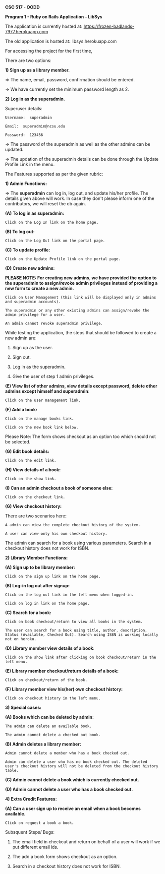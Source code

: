 
**CSC 517 - OODD**

**Program 1 - Ruby on Rails Application - LibSys**

The application is currently hosted at: https://frozen-badlands-7977.herokuapp.com

The old application is hosted at: libsys.herokuapp.com

For accessing the project for the first time, 

There are two options:


**1) Sign up as a library member.**

=> The name, email, password, confirmation should be entered. 

=> We have currently set the minimum password length as 2. 


**2) Log in as the superadmin.**

Superuser details:

	Username:  superadmin

	Email:  superadmin@ncsu.edu

	Password:  123456
	
=> The password of the superadmin as well as the other admins can be updated. 

=> The updation of the superadmin details can be done through the Update Profile Link in the menu.  

The Features supported as per the given rubric:

**1) Admin Functions:**

=> The **superadmin** can log in, log out, and update his/her profile. The details given above will work. In case they don't please inform one of the contributors, we will reset the db again.

**(A) To log in as superadmin:**

	Click on the Log In link on the home page.
	
**(B) To log out:**
	
	Click on the Log Out link on the portal page.
	
**(C) To update profile:**
	
	Click on the Update Profile link on the portal page.

**(D) Create new admins:**

**PLEASE NOTE: For creating new admins, we have provided the option to the superadmin to assign/revoke admin privileges instead of providing a new form to create a new admin.**

	Click on User Management (this link will be displayed only in admins and superadmin accounts).
	
	The superadmin or any other existing admins can assign/revoke the admin privilege for a user. 
	
	An admin cannot revoke superadmin privilege. 
	
While testing the application, the steps that should be followed to create a new admin are:

1) Sign up as the user. 

2) Sign out. 

3) Log in as the superadmin.

4) Give the user of step 1 admin privileges. 

**(E) View list of other admins, view details except password, delete other admins except himself and superadmin:**

	Click on the user management link. 
	
**(F) Add a book:**
	
	Click on the manage books link. 
	
	Click on the new book link below. 

Please Note: The form shows checkout as an option too which should not be selected.
	
**(G) Edit book details:**
	
	Click on the edit link.
	
**(H) View details of a book:** 
	
	Click on the show link.

**(I) Can an admin checkout a book of someone else:**

	Click on the checkout link.
	
**(G) View checkout history:**

There are two scenarios here:
	
	A admin can view the complete checkout history of the system.
	
	A user can view only his own checkout history.
	
The admin can search for a book using various parameters. Search in a checkout history does not work for ISBN. 

**2) Library Member Functions:**

**(A) Sign up to be library member:**

	Click on the sign up link on the home page.
	
**(B) Log-in log out after signup:**

	Click on the log out link in the left menu when logged-in.
	
	Click on log in link on the home page.
	
**(C) Search for a book:**

	Click on book checkout/return to view all books in the system.
	
	The user can search for a book using title, author, description, Status (Available, Checked Out). Search using ISBN is working locally not on heroku. 
	
**(D) Library member view details of a book:**

	Click on the show link after clicking on book checkout/return in the left menu. 
	
**(E) Library member checkout/return details of a book:**

	Click on checkout/return of the book. 

**(F) Library member view his(her) own checkout history:**

	Click on checkout history in the left menu. 
	
**3) Special cases:**

**(A) Books which can be deleted by admin:**

	The admin can delete an available book. 
	
	The admin cannot delete a checked out book. 
	
**(B) Admin deletes a library member:**

	Admin cannot delete a member who has a book checked out.
	
	Admin can delete a user who has no book checked out. The deleted user's checkout history will not be deleted from the checkout history table.
	
**(C) Admin cannot delete a book which is currently checked out.**

**(D) Admin cannot delete a user who has a book checked out.**
	
**4) Extra Credit Features:**

**(A) Can a user sign up to receive an email when a book becomes available.**
	
	Click on request a book a book. 
	
Subsquent Steps/ Bugs:

1) The email field in checkout and return on behalf of a user will work if we put different email ids. 

2) The add a book form shows checkout as an option.

3) Search in a checkout history does not work for ISBN.

	
	
	
	










